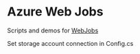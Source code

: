 # Azure Web Jobs

Scripts and demos for [WebJobs](https://azure.microsoft.com/en-us/documentation/articles/websites-webjobs-resources/)

Set storage account connection in Config.cs
